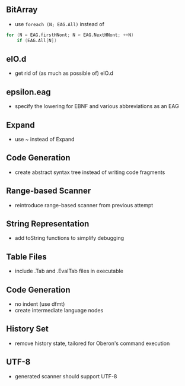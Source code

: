 ## BitArray

- use `foreach (N; EAG.All)` instead of

```d
for (N = EAG.firstHNont; N < EAG.NextHNont; ++N)
    if (EAG.All[N])
```

## eIO.d

- get rid of (as much as possible of) eIO.d

## epsilon.eag

- specify the lowering for EBNF and various abbreviations as an EAG

## Expand

- use ~ instead of Expand

## Code Generation

- create abstract syntax tree instead of writing code fragments

## Range-based Scanner

- reintroduce range-based scanner from previous attempt

## String Representation

- add toString functions to simplify debugging

## Table Files

- include .Tab and .EvalTab files in executable

## Code Generation

- no indent (use dfmt)
- create intermediate language nodes

## History Set

- remove history state, tailored for Oberon's command execution

## UTF-8

- generated scanner should support UTF-8
